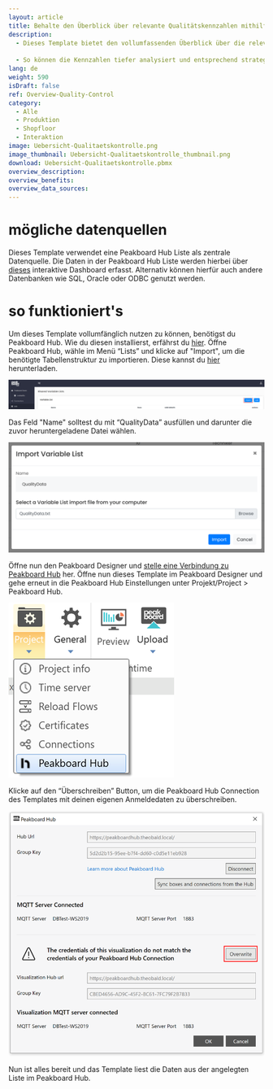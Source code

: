 ```yaml
---
layout: article
title: Behalte den Überblick über relevante Qualitätskennzahlen mithilfe von diesem praktischen Dashboard
description: 
  - Dieses Template bietet den vollumfassenden Überblick über die relevanten Qualitätskennzahlen in deiner Produktion. Hierfür zeigt das Dashboard zum einen den Echtzeit Überblick des aktuellen Tages und zum anderen bietet es die Möglichkeit, historische Daten über einen bestimmten Zeitraum anzuzeigen, welcher über ein Dropdown-Feld selektiert werden kann.

  - So können die Kennzahlen tiefer analysiert und entsprechend strategische Entscheidungen getroffen werden. Die Daten stammen aus einer Liste in Peakboard Hub und werden mithilfe dieses interaktiven Dashboards erhoben. Lade dir das Template jetzt kostenlos herunter und passe es an deine individuellen Bedürfnisse oder das Corporate Design deines Unternehmens an. Für eine noch einfachere Bedienbarkeit wurden alle Skripte in dieser Vorlage mit Peakboard Building Blocks, unserem Low-Code-Skripteditor, erstellt.
lang: de
weight: 590
isDraft: false
ref: Overview-Quality-Control
category:
  - Alle
  - Produktion
  - Shopfloor
  - Interaktion
image: Uebersicht-Qualitaetskontrolle.png
image_thumbnail: Uebersicht-Qualitaetskontrolle_thumbnail.png
download: Uebersicht-Qualitaetskontrolle.pbmx
overview_description:
overview_benefits:
overview_data_sources:
---
```

# mögliche datenquellen
Dieses Template verwendet eine Peakboard Hub Liste als zentrale Datenquelle. Die Daten in der Peakboard Hub Liste werden hierbei über [dieses](https://templates.peakboard.com/Interactive-Board-Manual-Quality-Control/index) interaktive Dashboard erfasst. Alternativ können hierfür auch andere Datenbanken wie SQL, Oracle oder ODBC genutzt werden.

# so funktioniert's
Um dieses Template vollumfänglich nutzen zu können, benötigst du Peakboard Hub. Wie du diesen installierst, erfährst du [hier](https://help.peakboard.com/hub/de-hub_installation.html). Öffne Peakboard Hub, wähle im Menü “Lists” und klicke auf "Import", um die benötigte Tabellenstruktur zu importieren. Diese kannst du <a href="QualityData.txt" class="inline" download>hier</a> herunterladen. 

![](img/peakboard-hub-lists.png)

Das Feld "Name" solltest du mit “QualityData” ausfüllen und darunter die zuvor heruntergeladene Datei wählen.

![](img/peakboard-hub-import-list.png)

 Öffne nun den Peakboard Designer und [stelle eine Verbindung zu Peakboard Hub](https://help.peakboard.com/hub/de-hub_connectpbdesigner.html) her. Öffne nun dieses Template im Peakboard Designer und gehe erneut in die Peakboard Hub Einstellungen unter Projekt/Project > Peakboard Hub.

 ![](img/peakboard-designer-hub-settings.png)

Klicke auf den “Überschreiben” Button, um die Peakboard Hub Connection des Templates mit deinen eigenen Anmeldedaten zu überschreiben.

 ![](img/peakboard-designer-overwrite-credentials.png)

 Nun ist alles bereit und das Template liest die Daten aus der angelegten Liste im Peakboard Hub.

